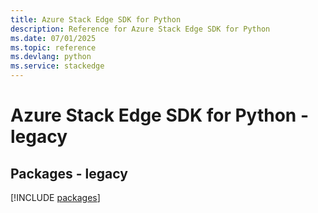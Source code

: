 ```yaml
---
title: Azure Stack Edge SDK for Python
description: Reference for Azure Stack Edge SDK for Python
ms.date: 07/01/2025
ms.topic: reference
ms.devlang: python
ms.service: stackedge
---
```

# Azure Stack Edge SDK for Python - legacy
## Packages - legacy
[!INCLUDE [packages](stack-edge-index.md)]